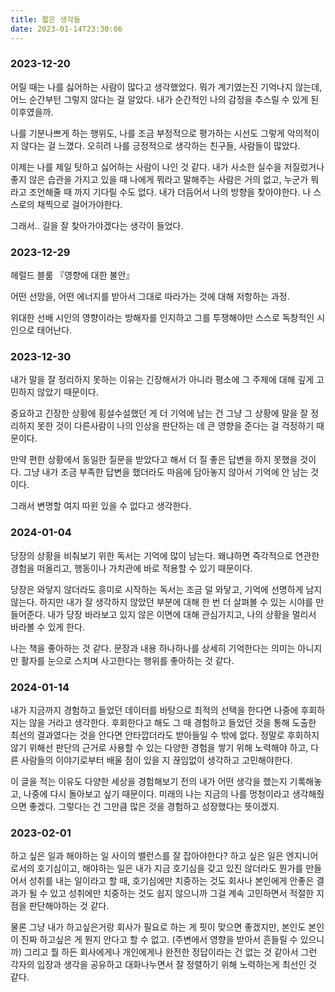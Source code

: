 ```yaml
---
title: 짧은 생각들
date: 2023-01-14T23:30:06
---
```


### 2023-12-20

어릴 때는 나를 싫어하는 사람이 많다고 생각했었다.
뭐가 계기였는진 기억나지 않는데, 어느 순간부턴 그렇지 않다는 걸 알았다.
내가 순간적인 나의 감정을 추스릴 수 있게 된 이후였을까.

나를 기분나쁘게 하는 행위도, 나를 조금 부정적으로 평가하는 시선도 그렇게 악의적이지 않다는 걸 느꼈다. 오히려 나를 긍정적으로 생각하는 친구들, 사람들이 많았다.

이제는 나를 제일 탓하고 싫어하는 사람이 나인 것 같다. 내가 사소한 실수을 저질렀거나 좋지 않은 습관을 가지고 있을 때 나에게 뭐라고 말해주는 사람은 거의 없고, 누군가 뭐라고 조언해줄 때 까지 기다릴 수도 없다.
내가 더듬어서 나의 방향을 찾아야한다. 나 스스로의 채찍으로 걸어가야한다.

그래서.. 길을 잘 찾아가야겠다는 생각이 들었다.

### 2023-12-29

헤럴드 블룸 『영향에 대한 불안』

어떤 선망을,  어떤 에너지를 받아서 그대로 따라가는 것에 대해 저항하는 과정.

위대한 선배 시인의 영향이라는 방해자를 인지하고
그를 투쟁해야만 스스로 독창적인 시인으로 태어난다.

### 2023-12-30

내가 말을 잘 정리하지 못하는 이유는 긴장해서가 아니라 평소에 그 주제에 대해 깊게 고민하지 않았기 때문이다.

중요하고 긴장한 상황에 횡설수설했던 게 더 기억에 남는 건 그냥 그 상황에 말을 잘 정리하지 못한 것이 다른사람이 나의 인상을 판단하는 데 큰 영향을 준다는 걸 걱정하기 때문이다.

만약 편한 상황에서 동일한 질문을 받았다고 해서 더 질 좋은 답변을 하지 못했을 것이다. 그냥 내가 조금 부족한 답변을 했더라도 마음에 담아놓지 않아서 기억에 안 남는 것이다.

그래서 변명할 여지 따윈 있을 수 없다고 생각한다.

### 2024-01-04

당장의 상황을 비춰보기 위한 독서는 기억에 많이 남는다.
왜냐하면 즉각적으로 연관한 경험을 떠올리고, 행동이나 가치관에 바로 적용할 수 있기 때문이다.

당장은 와닿지 않더라도 흥미로 시작하는 독서는 조금 덜 와닿고, 기억에 선명하게 남지 않는다.
하지만 내가 잘 생각하지 않았던 부분에 대해 한 번 더 살펴볼 수 있는 시야를 만들어준다.
내가 당장 바라보고 있지 않은 이면에 대해 관심가지고, 나의 상황을 멀리서 바라볼 수 있게 한다.

나는 책을 좋아하는 것 같다.
문장과 내용 하나하나를 상세히 기억한다는 의미는 아니지만
활자를 눈으로 스치며 사고한다는 행위를 좋아하는 것 같다.

### 2024-01-14

내가 지금까지 경험하고 들었던 데이터를 바탕으로 최적의 선택을 한다면 나중에 후회하지는 않을 거라고 생각한다. 후회한다고 해도 그 때 경험하고 들었던 것을 통해 도출한 최선의 결과였다는 것을 안다면 안타깝더라도 받아들일 수 밖에 없다. 정말로 후회하지 않기 위해선 판단의 근거로 사용할 수 있는 다양한 경험을 쌓기 위해 노력해야 하고, 다른 사람들의 이야기로부터 배울 점이 있을 지 끊임없이 생각하고 고민해야한다.

이 글을 적는 이유도 다양한 세상을 경험해보기 전의 내가 어떤 생각을 했는지 기록해놓고, 나중에 다시 돌아보고 싶기 때문이다. 미래의 나는 지금의 나를 멍청이라고 생각해줬으면 좋겠다. 그렇다는 건 그만큼 많은 것을 경험하고 성장했다는 뜻이겠지.

### 2023-02-01

하고 싶은 일과 해야하는 일 사이의 밸런스를 잘 잡아야한다? 하고 싶은 일은 엔지니어로서의 호기심이고, 해야하는 일은 내가 지금 호기심을 갖고 있진 않더라도 뭔가를 만들어서 성취를 내는 일이라고 할 때, 호기심에만 치중하는 것도 회사나 본인에게 안좋은 결과가 될 수 있고 성취에만 치중하는 것도 쉽지 않으니까 그걸 계속 고민하면서 적절한 지점을 판단해야하는 것 같다.

물론 그냥 내가 하고싶은거랑 회사가 필요로 하는 게 핏이 맞으면 좋겠지만, 본인도 본인이 진짜 하고싶은 게 뭔지 안다고 할 수 없고. (주변에서 영향을 받아서 흔들릴 수 있으니까) 그리고 뭘 하든 회사에게나 개인에게나 완전한 정답이라는 건 없는 것 같아서 그런 각자의 입장과 생각을 공유하고 대화나누면서 잘 정렬하기 위해 노력하는게 최선인 것 같다.
